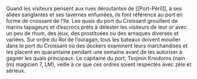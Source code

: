 Quand les visiteurs pensent aux rues déroutantes de [[Port-Péril]], à ses allées sanglantes et ses tavernes enfumées, ils font référence au port en forme de croissant de l’île. Les quais du port du Croissant grouillent de marins tapageurs et d’escrocs prêts à délester les visiteurs de leur or avec un peu de rhum, des jeux, des prostituées ou des arnaques diverses et variées. Sur ordre du Roi de l’ouragan, tous les bateaux doivent mouiller dans le port du Croissant où des dockers examinent leurs marchandises et les placent en quarantaine pendant une semaine avant de les autoriser à gagner les quais principaux. Le capitaine du port, Tsojmin Kreidoros (nain (m) magicien 7, LM), veille à ce que ces ordres soient respectés avec zèle et sérieux.